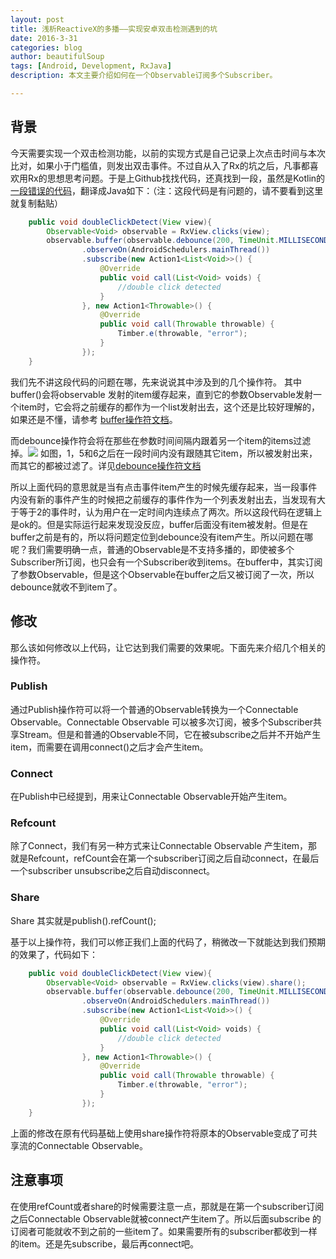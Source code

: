 ```yaml
---
layout: post
title: 浅析ReactiveX的多播——实现安卓双击检测遇到的坑
date: 2016-3-31
categories: blog
author: beautifulSoup
tags: [Android, Development, RxJava]
description: 本文主要介绍如何在一个Observable订阅多个Subscriber。

---
```


## 背景
今天需要实现一个双击检测功能，以前的实现方式是自己记录上次点击时间与本次比对，如果小于门槛值，则发出双击事件。不过自从入了Rx的坑之后，凡事都喜欢用Rx的思想思考问题。于是上Github找找代码，还真找到一段，虽然是Kotlin的[一段错误的代码](https://gist.github.com/imton/ee74249fabff5ac95b16)，翻译成Java如下：（注：这段代码是有问题的，请不要看到这里就复制黏贴）


```java
	public void doubleClickDetect(View view){
        Observable<Void> observable = RxView.clicks(view);
        observable.buffer(observable.debounce(200, TimeUnit.MILLISECONDS))
                .observeOn(AndroidSchedulers.mainThread())
                .subscribe(new Action1<List<Void>>() {
                    @Override
                    public void call(List<Void> voids) {
                        //double click detected
                    }
                }, new Action1<Throwable>() {
                    @Override
                    public void call(Throwable throwable) {
                        Timber.e(throwable, "error");
                    }
                });
    }

```
我们先不讲这段代码的问题在哪，先来说说其中涉及到的几个操作符。
其中buffer()会将observable 发射的item缓存起来，直到它的参数Observable发射一个item时，它会将之前缓存的都作为一个list发射出去，这个还是比较好理解的，如果还是不懂，请参考 [buffer操作符文档](http://reactivex.io/documentation/operators/buffer.html)。

而debounce操作符会将在那些在参数时间间隔内跟着另一个item的items过滤掉。![](https://img.alicdn.com/imgextra/i3/754328530/TB2aHeWmXXXXXaCXXXXXXXXXXXX-754328530.png)
如图，1，5和6之后在一段时间内没有跟随其它item，所以被发射出来，而其它的都被过滤了。详见[debounce操作符文档](http://reactivex.io/documentation/operators/debounce.html)

所以上面代码的意思就是当有点击事件item产生的时候先缓存起来，当一段事件内没有新的事件产生的时候把之前缓存的事件作为一个列表发射出去，当发现有大于等于2的事件时，认为用户在一定时间内连续点了两次。所以这段代码在逻辑上是ok的。但是实际运行起来发现没反应，buffer后面没有item被发射。但是在buffer之前是有的，所以将问题定位到debounce没有item产生。所以问题在哪呢？我们需要明确一点，普通的Observable是不支持多播的，即使被多个Subscriber所订阅，也只会有一个Subscriber收到items。在buffer中，其实订阅了参数Observable，但是这个Observable在buffer之后又被订阅了一次，所以debounce就收不到item了。

## 修改
那么该如何修改以上代码，让它达到我们需要的效果呢。下面先来介绍几个相关的操作符。

### Publish
通过Publish操作符可以将一个普通的Observable转换为一个Connectable Observable。Connectable Observable 可以被多次订阅，被多个Subscriber共享Stream。但是和普通的Observable不同，它在被subscribe之后并不开始产生item，而需要在调用connect()之后才会产生item。

### Connect
在Publish中已经提到，用来让Connectable Observable开始产生item。

### Refcount
除了Connect，我们有另一种方式来让Connectable Observable 产生item，那就是Refcount，refCount会在第一个subscriber订阅之后自动connect，在最后一个subscriber unsubscribe之后自动disconnect。

### Share
Share 其实就是publish().refCount();

基于以上操作符，我们可以修正我们上面的代码了，稍微改一下就能达到我们预期的效果了，代码如下：

```java
	public void doubleClickDetect(View view){
        Observable<Void> observable = RxView.clicks(view).share();
        observable.buffer(observable.debounce(200, TimeUnit.MILLISECONDS))
                .observeOn(AndroidSchedulers.mainThread())
                .subscribe(new Action1<List<Void>>() {
                    @Override
                    public void call(List<Void> voids) {
                        //double click detected
                    }
                }, new Action1<Throwable>() {
                    @Override
                    public void call(Throwable throwable) {
                        Timber.e(throwable, "error");
                    }
                });
    }

```
上面的修改在原有代码基础上使用share操作符将原本的Observable变成了可共享流的Connectable Observable。

## 注意事项
在使用refCount或者share的时候需要注意一点，那就是在第一个subscriber订阅之后Connectable Observable就被connect产生item了。所以后面subscribe 的订阅者可能就收不到之前的一些item了。如果需要所有的subscriber都收到一样的item。还是先subscribe，最后再connect吧。

